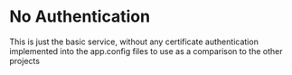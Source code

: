 # No Authentication

This is just the basic service, without any certificate authentication implemented into the app.config files to use as a comparison to the other projects
